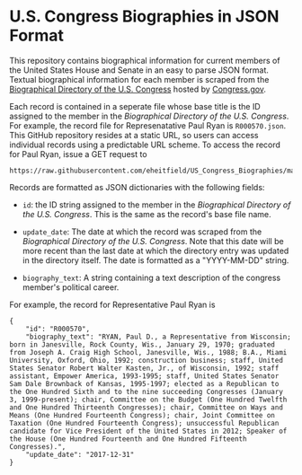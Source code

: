 # U.S. Congress Biographies in JSON Format

This repository contains biographical information for current members of the United States House and Senate in an easy to parse JSON format. Textual biographical information for each member is scraped from the [Biographical Directory of the U.S. Congress](http://bioguide.congress.gov/biosearch/biosearch.asp) hosted by [Congress.gov](http://congress.gov).

Each record is contained in a seperate file whose base title is the ID assigned to the member in the _Biographical Directory of the U.S. Congress_. For example, the record file for Represenatative Paul Ryan is `R000570.json`. This GitHub repository resides at a static URL, so users can access individual records using a predictable URL scheme. To access the record for Paul Ryan, issue a GET request to

	https://raw.githubusercontent.com/eheitfield/US_Congress_Biographies/master/R000570.json

Records are formatted as JSON dictionaries with the following fields:

*	`id`: the ID string assigned to the member in the _Biographical Directory of the U.S. Congress_. This is the same as the record's base file name.

*	`update_date`: The date at which the record was scraped from the _Biographical Directory of the U.S. Congress_. Note that this date will be more recent than the last date at which the directory entry was updated in the directory itself. The date is formatted as a "YYYY-MM-DD" string.

*	`biography_text`: A string containing a text description of the congress member's political career.

For example, the record for Representative Paul Ryan is

	{
		"id": "R000570", 
		"biography_text": "RYAN, Paul D., a Representative from Wisconsin; born in Janesville, Rock County, Wis., January 29, 1970; graduated from Joseph A. Craig High School, Janesville, Wis., 1988; B.A., Miami University, Oxford, Ohio, 1992; construction business; staff, United States Senator Robert Walter Kasten, Jr., of Wisconsin, 1992; staff assistant, Empower America, 1993-1995; staff, United States Senator Sam Dale Brownback of Kansas, 1995-1997; elected as a Republican to the One Hundred Sixth and to the nine succeeding Congresses (January 3, 1999-present); chair, Committee on the Budget (One Hundred Twelfth and One Hundred Thirteenth Congresses); chair, Committee on Ways and Means (One Hundred Fourteenth Congress); chair, Joint Committee on Taxation (One Hundred Fourteenth Congress); unsuccessful Republican candidate for Vice President of the United States in 2012; Speaker of the House (One Hundred Fourteenth and One Hundred Fifteenth Congresses).", 
		"update_date": "2017-12-31"
	}

